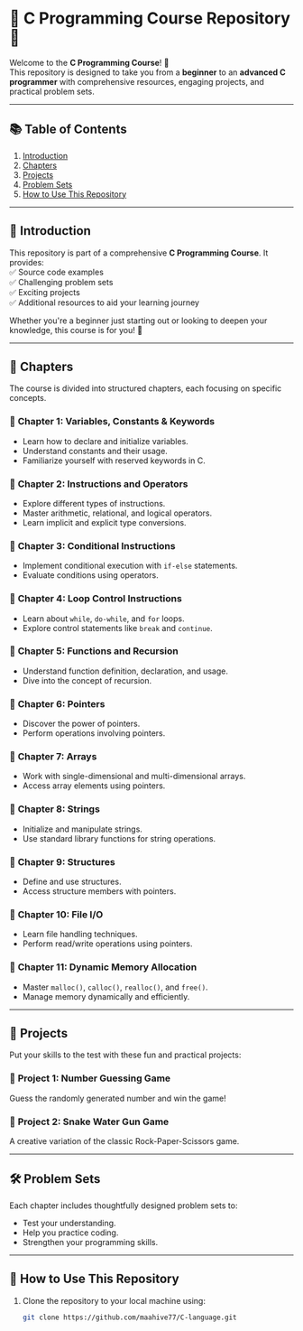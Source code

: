 # 🌟 C Programming Course Repository 🌟

Welcome to the **C Programming Course**! 🎉  
This repository is designed to take you from a **beginner** to an **advanced C programmer** with comprehensive resources, engaging projects, and practical problem sets.

---

## 📚 **Table of Contents**
1. [Introduction](#introduction)  
2. [Chapters](#chapters)  
3. [Projects](#projects)  
4. [Problem Sets](#problem-sets)  
5. [How to Use This Repository](#how-to-use-this-repository)  

---

## 📝 **Introduction**
This repository is part of a comprehensive **C Programming Course**. It provides:  
✅ Source code examples  
✅ Challenging problem sets  
✅ Exciting projects  
✅ Additional resources to aid your learning journey  

Whether you're a beginner just starting out or looking to deepen your knowledge, this course is for you! 🚀  

---

## 📖 **Chapters**
The course is divided into structured chapters, each focusing on specific concepts.  

### 🔹 **Chapter 1: Variables, Constants & Keywords**  
- Learn how to declare and initialize variables.  
- Understand constants and their usage.  
- Familiarize yourself with reserved keywords in C.  

### 🔹 **Chapter 2: Instructions and Operators**  
- Explore different types of instructions.  
- Master arithmetic, relational, and logical operators.  
- Learn implicit and explicit type conversions.  

### 🔹 **Chapter 3: Conditional Instructions**  
- Implement conditional execution with `if-else` statements.  
- Evaluate conditions using operators.  

### 🔹 **Chapter 4: Loop Control Instructions**  
- Learn about `while`, `do-while`, and `for` loops.  
- Explore control statements like `break` and `continue`.  

### 🔹 **Chapter 5: Functions and Recursion**  
- Understand function definition, declaration, and usage.  
- Dive into the concept of recursion.  

### 🔹 **Chapter 6: Pointers**  
- Discover the power of pointers.  
- Perform operations involving pointers.  

### 🔹 **Chapter 7: Arrays**  
- Work with single-dimensional and multi-dimensional arrays.  
- Access array elements using pointers.  

### 🔹 **Chapter 8: Strings**  
- Initialize and manipulate strings.  
- Use standard library functions for string operations.  

### 🔹 **Chapter 9: Structures**  
- Define and use structures.  
- Access structure members with pointers.  

### 🔹 **Chapter 10: File I/O**  
- Learn file handling techniques.  
- Perform read/write operations using pointers.  

### 🔹 **Chapter 11: Dynamic Memory Allocation**  
- Master `malloc()`, `calloc()`, `realloc()`, and `free()`.  
- Manage memory dynamically and efficiently.  

---

## 🎯 **Projects**
Put your skills to the test with these fun and practical projects:  

### 🔸 **Project 1: Number Guessing Game**  
Guess the randomly generated number and win the game!  

### 🔸 **Project 2: Snake Water Gun Game**  
A creative variation of the classic Rock-Paper-Scissors game.  

---

## 🛠️ **Problem Sets**
Each chapter includes thoughtfully designed problem sets to:  
- Test your understanding.  
- Help you practice coding.  
- Strengthen your programming skills.  

---

## 🚀 **How to Use This Repository**
1. Clone the repository to your local machine using:  
   ```bash
   git clone https://github.com/maahive77/C-language.git
